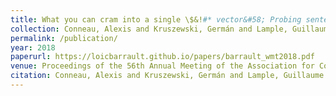 ```yaml
---
title: What you can cram into a single \$&!#* vector&#58; Probing sentence embeddings for linguistic properties
collection: Conneau, Alexis and Kruszewski, Germán and Lample, Guillaume and Barrault, Loïc and Baroni, Marco
permalink: /publication/
year: 2018
paperurl: https://loicbarrault.github.io/papers/barrault_wmt2018.pdf
venue: Proceedings of the 56th Annual Meeting of the Association for Computational Linguistics (Volume 1&#58; Long Papers)
citation: Conneau, Alexis and Kruszewski, Germán and Lample, Guillaume and Barrault, Loïc and Baroni, Marco What you can cram into a single \$&!#* vector&#58; Probing sentence embeddings for linguistic properties, <i> Proceedings of the 56th Annual Meeting of the Association for Computational Linguistics (Volume 1&#58; Long Papers) </i>, 2018
---
```

